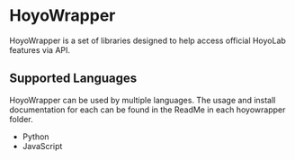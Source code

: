 # HoyoWrapper

HoyoWrapper is a set of libraries designed to help access official HoyoLab features via API.

## Supported Languages

HoyoWrapper can be used by multiple languages. The usage and install documentation for each can be found in the ReadMe in each hoyowrapper folder.

- Python
- JavaScript

